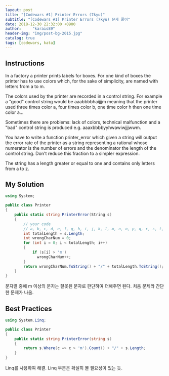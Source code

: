 ```yaml
---
layout: post
title: "[Codewars #1] Printer Errors (7kyu)"
subtitle: "[Codewars #1] Printer Errors (7kyu) 문제 풀이"
date: 2018-12-30 22:32:00 +0900
author:     "karais89"
header-img: "img/post-bg-2015.jpg"
catalog: true
tags: [codewars, kata]
---
```


## Instructions

In a factory a printer prints labels for boxes. For one kind of boxes the printer has to use colors which, for the sake of simplicity, are named with letters from a to m.

The colors used by the printer are recorded in a control string. For example a "good" control string would be aaabbbbhaijjjm meaning that the printer used three times color a, four times color b, one time color h then one time color a...

Sometimes there are problems: lack of colors, technical malfunction and a "bad" control string is produced e.g. aaaxbbbbyyhwawiwjjjwwm.

You have to write a function printer_error which given a string will output the error rate of the printer as a string representing a rational whose numerator is the number of errors and the denominator the length of the control string. Don't reduce this fraction to a simpler expression.

The string has a length greater or equal to one and contains only letters from a to z.

## My Solution

```csharp
using System;

public class Printer
{
    public static string PrinterError(String s)
    {
        // your code
        // a, b, c, d, e, f, g, h, i, j, k, l, m, n, o, p, q, r, s, t, u, v, w, x, y, z
        int totalLength = s.Length;
        int wrongCharNum = 0;
        for (int i = 0; i < totalLength; i++)
        {
            if (s[i] > 'm')
              wrongCharNum++;
        }
        return wrongCharNum.ToString() + "/" + totalLength.ToString();
    }
}
```

문자열 중에 m 이상의 문자는 잘못된 문자로 판단하여 더해주면 된다.
처음 문제라 간단한 문제가 나옴.


## Best Practices

```csharp
using System.Linq;

public class Printer
{
    public static string PrinterError(string s)
    {
        return s.Where(c => c > 'm').Count() + "/" + s.Length;
    }
}
```

Linq를 사용하여 해결. Linq 부분은 확실히 볼 필요성이 있는 듯.